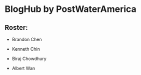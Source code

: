 # BlogHub by PostWaterAmerica

## Roster:

- Brandon Chen 

- Kenneth Chin

- Biraj Chowdhury

- Albert Wan
